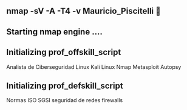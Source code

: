 ## nmap -sV -A -T4 -v Mauricio_Piscitelli 👋
## Starting nmap engine ....
## Initializing prof_offskill_script
Analista de Ciberseguridad
Linux
Kali Linux
Nmap
Metasploit
Autopsy
## Initializing prof_defskill_script
Normas ISO 
SGSI
seguridad de redes
firewalls

<!--
**dething/dething** is a ✨ _special_ ✨ repository because its `README.md` (this file) appears on your GitHub profile.

Here are some ideas to get you started:

- 🔭 I’m currently working on ...
- 🌱 I’m currently learning ...
- 👯 I’m looking to collaborate on ...
- 🤔 I’m looking for help with ...
- 💬 Ask me about ...
- 📫 How to reach me: ...
- 😄 Pronouns: ...
- ⚡ Fun fact: ...
-->
